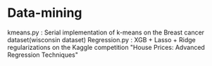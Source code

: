 # Data-mining
kmeans.py : Serial implementation of k-means on the Breast cancer dataset(wisconsin dataset)
Regression.py : XGB + Lasso + Ridge regularizations on the Kaggle competition "House Prices: Advanced Regression Techniques"
